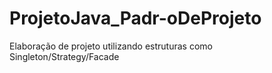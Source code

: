 # ProjetoJava_Padr-oDeProjeto
Elaboração de projeto utilizando estruturas como Singleton/Strategy/Facade
